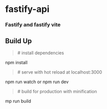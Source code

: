 # fastify-api
### Fastify and fastify vite


## Build Up
  > \# install dependencies
  
  npm install
  
  > \# serve with hot reload at localhost:3000
  
  npm run watch 
  or 
  npm run dev
  
  > \# build for production with minification
  
  mp run build
